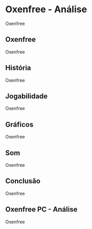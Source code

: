 ---
---

# Oxenfree - Análise

Oxenfree

## Oxenfree

Oxenfree

## História

Oxenfree

## Jogabilidade

Oxenfree

## Gráficos

Oxenfree

## Som

Oxenfree

## Conclusão

Oxenfree

## Oxenfree PC - Análise

Oxenfree
